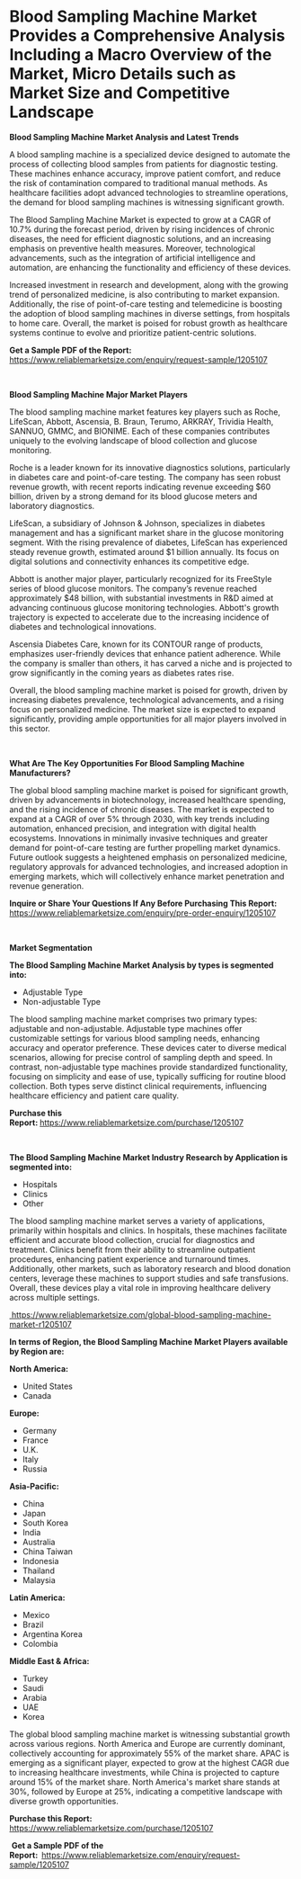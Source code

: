 <p><h1>Blood Sampling Machine Market Provides a Comprehensive Analysis Including a Macro Overview of the Market, Micro Details such as Market Size and Competitive Landscape</h1></p><p><strong>Blood Sampling Machine Market Analysis and Latest Trends</strong></p>
<p><p>A blood sampling machine is a specialized device designed to automate the process of collecting blood samples from patients for diagnostic testing. These machines enhance accuracy, improve patient comfort, and reduce the risk of contamination compared to traditional manual methods. As healthcare facilities adopt advanced technologies to streamline operations, the demand for blood sampling machines is witnessing significant growth.</p><p>The Blood Sampling Machine Market is expected to grow at a CAGR of 10.7% during the forecast period, driven by rising incidences of chronic diseases, the need for efficient diagnostic solutions, and an increasing emphasis on preventive health measures. Moreover, technological advancements, such as the integration of artificial intelligence and automation, are enhancing the functionality and efficiency of these devices. </p><p>Increased investment in research and development, along with the growing trend of personalized medicine, is also contributing to market expansion. Additionally, the rise of point-of-care testing and telemedicine is boosting the adoption of blood sampling machines in diverse settings, from hospitals to home care. Overall, the market is poised for robust growth as healthcare systems continue to evolve and prioritize patient-centric solutions.</p></p>
<p><strong>Get a Sample PDF of the Report:&nbsp;</strong> <a href="https://www.reliablemarketsize.com/enquiry/request-sample/1205107?utm_campaign=2442&utm_medium=2&utm_source=Github&utm_content=ia&utm_term=14042025&utm_id=blood-sampling-machine">https://www.reliablemarketsize.com/enquiry/request-sample/1205107</a></p>
<p>&nbsp;</p>
<p><strong>Blood Sampling Machine Major Market Players</strong></p>
<p><p>The blood sampling machine market features key players such as Roche, LifeScan, Abbott, Ascensia, B. Braun, Terumo, ARKRAY, Trividia Health, SANNUO, GMMC, and BIONIME. Each of these companies contributes uniquely to the evolving landscape of blood collection and glucose monitoring.</p><p>Roche is a leader known for its innovative diagnostics solutions, particularly in diabetes care and point-of-care testing. The company has seen robust revenue growth, with recent reports indicating revenue exceeding $60 billion, driven by a strong demand for its blood glucose meters and laboratory diagnostics.</p><p>LifeScan, a subsidiary of Johnson & Johnson, specializes in diabetes management and has a significant market share in the glucose monitoring segment. With the rising prevalence of diabetes, LifeScan has experienced steady revenue growth, estimated around $1 billion annually. Its focus on digital solutions and connectivity enhances its competitive edge.</p><p>Abbott is another major player, particularly recognized for its FreeStyle series of blood glucose monitors. The company’s revenue reached approximately $48 billion, with substantial investments in R&D aimed at advancing continuous glucose monitoring technologies. Abbott's growth trajectory is expected to accelerate due to the increasing incidence of diabetes and technological innovations.</p><p>Ascensia Diabetes Care, known for its CONTOUR range of products, emphasizes user-friendly devices that enhance patient adherence. While the company is smaller than others, it has carved a niche and is projected to grow significantly in the coming years as diabetes rates rise.</p><p>Overall, the blood sampling machine market is poised for growth, driven by increasing diabetes prevalence, technological advancements, and a rising focus on personalized medicine. The market size is expected to expand significantly, providing ample opportunities for all major players involved in this sector.</p></p>
<p>&nbsp;</p>
<p><strong>What Are The Key Opportunities For Blood Sampling Machine Manufacturers?</strong></p>
<p><p>The global blood sampling machine market is poised for significant growth, driven by advancements in biotechnology, increased healthcare spending, and the rising incidence of chronic diseases. The market is expected to expand at a CAGR of over 5% through 2030, with key trends including automation, enhanced precision, and integration with digital health ecosystems. Innovations in minimally invasive techniques and greater demand for point-of-care testing are further propelling market dynamics. Future outlook suggests a heightened emphasis on personalized medicine, regulatory approvals for advanced technologies, and increased adoption in emerging markets, which will collectively enhance market penetration and revenue generation.</p></p>
<p><strong>Inquire or Share Your Questions If Any Before Purchasing This Report:</strong> <a href="https://www.reliablemarketsize.com/enquiry/pre-order-enquiry/1205107?utm_campaign=2442&utm_medium=2&utm_source=Github&utm_content=ia&utm_term=14042025&utm_id=blood-sampling-machine">https://www.reliablemarketsize.com/enquiry/pre-order-enquiry/1205107</a></p>
<p>&nbsp;</p>
<p><strong>Market Segmentation</strong></p>
<p><strong>The Blood Sampling Machine Market Analysis by types is segmented into:</strong></p>
<p><ul><li>Adjustable Type</li><li>Non-adjustable Type</li></ul></p>
<p><p>The blood sampling machine market comprises two primary types: adjustable and non-adjustable. Adjustable type machines offer customizable settings for various blood sampling needs, enhancing accuracy and operator preference. These devices cater to diverse medical scenarios, allowing for precise control of sampling depth and speed. In contrast, non-adjustable type machines provide standardized functionality, focusing on simplicity and ease of use, typically sufficing for routine blood collection. Both types serve distinct clinical requirements, influencing healthcare efficiency and patient care quality.</p></p>
<p><strong>Purchase this Report:&nbsp;</strong><a href="https://www.reliablemarketsize.com/purchase/1205107?utm_campaign=2442&utm_medium=2&utm_source=Github&utm_content=ia&utm_term=14042025&utm_id=blood-sampling-machine">https://www.reliablemarketsize.com/purchase/1205107</a></p>
<p>&nbsp;</p>
<p><strong>The Blood Sampling Machine Market Industry Research by Application is segmented into:</strong></p>
<p><ul><li>Hospitals</li><li>Clinics</li><li>Other</li></ul></p>
<p><p>The blood sampling machine market serves a variety of applications, primarily within hospitals and clinics. In hospitals, these machines facilitate efficient and accurate blood collection, crucial for diagnostics and treatment. Clinics benefit from their ability to streamline outpatient procedures, enhancing patient experience and turnaround times. Additionally, other markets, such as laboratory research and blood donation centers, leverage these machines to support studies and safe transfusions. Overall, these devices play a vital role in improving healthcare delivery across multiple settings.</p></p>
<p><a href="https://www.reliablemarketsize.com/global-blood-sampling-machine-market-r1205107?utm_campaign=2442&utm_medium=2&utm_source=Github&utm_content=ia&utm_term=14042025&utm_id=blood-sampling-machine">&nbsp;https://www.reliablemarketsize.com/global-blood-sampling-machine-market-r1205107</a></p>
<p><strong>In terms of Region, the Blood Sampling Machine Market Players available by Region are:</strong></p>
<p>
    <p> <strong> North America: </strong>
        <ul>
            <li>United States</li>
            <li>Canada</li>
        </ul>
        </p> 
    <p> <strong> Europe: </strong>
        <ul>
            <li>Germany</li>
            <li>France</li>
            <li>U.K.</li>
            <li>Italy</li>
            <li>Russia</li>
        </ul>
        </p> 
    <p> <strong> Asia-Pacific: </strong>
        <ul>
            <li>China</li>
            <li>Japan</li>
            <li>South Korea</li>
            <li>India</li>
            <li>Australia</li>
            <li>China Taiwan</li>
            <li>Indonesia</li>
            <li>Thailand</li>
            <li>Malaysia</li>
        </ul>
        </p> 
    <p> <strong> Latin America: </strong>
        <ul>
            <li>Mexico</li>
            <li>Brazil</li>
            <li>Argentina Korea</li>
            <li>Colombia</li>
        </ul>
        </p> 
    <p> <strong> Middle East & Africa: </strong>
        <ul>
            <li>Turkey</li>
            <li>Saudi</li>
            <li>Arabia</li>
            <li>UAE</li>
            <li>Korea</li>
        </ul>
    </p>
    </p>
<p><p>The global blood sampling machine market is witnessing substantial growth across various regions. North America and Europe are currently dominant, collectively accounting for approximately 55% of the market share. APAC is emerging as a significant player, expected to grow at the highest CAGR due to increasing healthcare investments, while China is projected to capture around 15% of the market share. North America's market share stands at 30%, followed by Europe at 25%, indicating a competitive landscape with diverse growth opportunities.</p></p>
<p><strong>Purchase this Report: </strong><a href="https://www.reliablemarketsize.com/purchase/1205107?utm_campaign=2442&utm_medium=2&utm_source=Github&utm_content=ia&utm_term=14042025&utm_id=blood-sampling-machine">https://www.reliablemarketsize.com/purchase/1205107</a></p>
<p>&nbsp;<strong>Get a Sample PDF of the Report:&nbsp;&nbsp;</strong><a href="https://www.reliablemarketsize.com/enquiry/request-sample/1205107?utm_campaign=2442&utm_medium=2&utm_source=Github&utm_content=ia&utm_term=14042025&utm_id=blood-sampling-machine">https://www.reliablemarketsize.com/enquiry/request-sample/1205107</a></p>
<p><strong></strong></p>
<p><p></p><p></p><p></p></p>